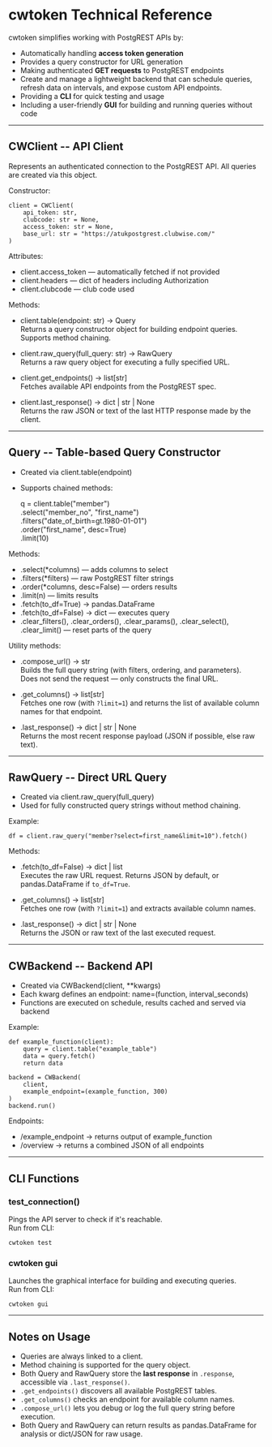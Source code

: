 cwtoken Technical Reference
===========================

cwtoken simplifies working with PostgREST APIs by:

- Automatically handling **access token generation**
- Provides a query constructor for URL generation
- Making authenticated **GET requests** to PostgREST endpoints
- Create and manage a lightweight backend that can schedule queries, refresh data on intervals, and expose custom API endpoints.
- Providing a **CLI** for quick testing and usage
- Including a user-friendly **GUI** for building and running queries without code

---

CWClient -- API Client
----------------------

Represents an authenticated connection to the PostgREST API. All queries are created via this object.

Constructor:

    client = CWClient(
        api_token: str,
        clubcode: str = None,
        access_token: str = None,
        base_url: str = "https://atukpostgrest.clubwise.com/"
    )

Attributes:

- client.access_token — automatically fetched if not provided
- client.headers — dict of headers including Authorization
- client.clubcode — club code used

Methods:

- client.table(endpoint: str) -> Query  
  Returns a query constructor object for building endpoint queries. Supports method chaining.

- client.raw_query(full_query: str) -> RawQuery  
  Returns a raw query object for executing a fully specified URL.

- client.get_endpoints() -> list[str]  
  Fetches available API endpoints from the PostgREST spec.

- client.last_response() -> dict | str | None  
  Returns the raw JSON or text of the last HTTP response made by the client.

---

Query -- Table-based Query Constructor
--------------------------------------

- Created via client.table(endpoint)
- Supports chained methods:

    q = client.table("member") \
              .select("member_no", "first_name") \
              .filters("date_of_birth=gt.1980-01-01") \
              .order("first_name", desc=True) \
              .limit(10)

Methods:

- .select(*columns) — adds columns to select
- .filters(*filters) — raw PostgREST filter strings
- .order(*columns, desc=False) — orders results
- .limit(n) — limits results
- .fetch(to_df=True)  -> pandas.DataFrame
- .fetch(to_df=False) -> dict — executes query
- .clear_filters(), .clear_orders(), .clear_params(), .clear_select(), .clear_limit() — reset parts of the query

Utility methods:

- .compose_url() -> str  
  Builds the full query string (with filters, ordering, and parameters).  
  Does not send the request — only constructs the final URL.

- .get_columns() -> list[str]  
  Fetches one row (with `?limit=1`) and returns the list of available column names for that endpoint.

- .last_response() -> dict | str | None  
  Returns the most recent response payload (JSON if possible, else raw text).

---

RawQuery -- Direct URL Query
----------------------------

- Created via client.raw_query(full_query)
- Used for fully constructed query strings without method chaining.

Example:

    df = client.raw_query("member?select=first_name&limit=10").fetch()

Methods:

- .fetch(to_df=False) -> dict | list  
  Executes the raw URL request. Returns JSON by default, or pandas.DataFrame if `to_df=True`.

- .get_columns() -> list[str]  
  Fetches one row (with `?limit=1`) and extracts available column names.

- .last_response() -> dict | str | None  
  Returns the JSON or raw text of the last executed request.

---

CWBackend -- Backend API
------------------------

- Created via CWBackend(client, **kwargs)
- Each kwarg defines an endpoint: name=(function, interval_seconds)
- Functions are executed on schedule, results cached and served via backend

Example:

    def example_function(client):
        query = client.table("example_table")
        data = query.fetch()
        return data

    backend = CWBackend(
        client,
        example_endpoint=(example_function, 300)
    )
    backend.run()

Endpoints:

- /example_endpoint  -> returns output of example_function
- /overview          -> returns a combined JSON of all endpoints

---

CLI Functions
-------------

### test_connection()
Pings the API server to check if it's reachable.  
Run from CLI:

    cwtoken test

### cwtoken gui
Launches the graphical interface for building and executing queries.  
Run from CLI:

    cwtoken gui

---

Notes on Usage
--------------

- Queries are always linked to a client.
- Method chaining is supported for the query object.
- Both Query and RawQuery store the **last response** in `.response`, accessible via `.last_response()`.
- `.get_endpoints()` discovers all available PostgREST tables.
- `.get_columns()` checks an endpoint for available column names.
- `.compose_url()` lets you debug or log the full query string before execution.
- Both Query and RawQuery can return results as pandas.DataFrame for analysis or dict/JSON for raw usage.
